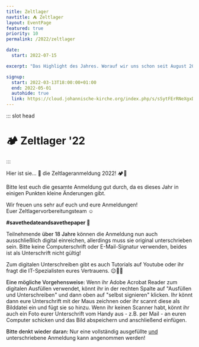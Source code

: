 ```yaml
---
title: Zeltlager
navtitle: ⛺ Zeltlager
layout: EventPage
featured: true
priority: 10
permalink: /2022/zeltlager

date:
  start: 2022-07-15

excerpt: "Das Highlight des Jahres. Worauf wir uns schon seit August 2021 freuen. ⛺"

signup:
  start: 2022-03-13T18:00:00+01:00
  end: 2022-05-01
  autohide: true
  link: https://cloud.johannische-kirche.org/index.php/s/sSytFErRNeXgxDs
---
```


::: slot head

# :camping: Zeltlager '22

:::

Hier ist sie... 🥁 die Zeltlageranmeldung 2022! 🏕🥳

Bitte lest euch die gesamte Anmeldung gut durch, da es dieses Jahr in einigen Punkten kleine Änderungen gibt.

Wir freuen uns sehr auf euch und eure Anmeldungen!<br>
Euer Zeltlagervorbereitungsteam ☺️<br>



<style>
    .emphasize{
        font-weight: 500;
    }
</style>

<div class="info text">

**#savethedateandsavethepaper 📝**

Teilnehmende <span class="emphasize">über 18 Jahre</span> können die Anmeldung nun auch ausschließlich digital einreichen, allerdings muss sie original unterschrieben sein. Bitte keine Computerschrift oder E-Mail-Signatur verwenden, beides ist als Unterschrift nicht gültig!

Zum digitalen Unterschreiben gibt es auch Tutorials auf Youtube oder ihr fragt die IT-Spezialisten eures Vertrauens. 😉🧑‍💻

<span class="emphasize">Eine mögliche Vorgehensweise:</span> Wenn ihr Adobe Acrobat Reader zum digitalen Ausfüllen verwendet, könnt ihr in der rechten Spalte auf "Ausfüllen und Unterschreiben" und dann oben auf "selbst signieren" klicken. Ihr könnt dann eure Unterschrift mit der Maus zeichnen oder ihr scannt diese als Bilddatei ein und fügt sie so hinzu. Wenn ihr keinen Scanner habt, könnt ihr auch ein Foto eurer Unterschrift vom Handy aus - z.B. per Mail  - an euren Computer schicken und das Bild abspeichern und anschließend einfügen. 

</div>

<div class="info text">

<span class="emphasize">Bitte denkt wieder daran:</span> Nur eine vollständig ausgefüllte <span style="text-decoration:underline">und</span> unterschriebene Anmeldung kann angenommen werden!

</div>

<!-- <div class="info text">

**💡 Tipp!**

Wenn ihr auf <span class="emphasize">Anmelden</span> geklickt habt, könnt ihr auf der nächsten Seite oben rechts einfach auf <span class="emphasize">Herunterladen</span> klicken. Dann die <span class="emphasize">Datei öffnen</span>. Schon könnt ihr alle Felder <span class="emphasize">digital ausfüllen</span>. 😉🧑‍💻

</div> -->
